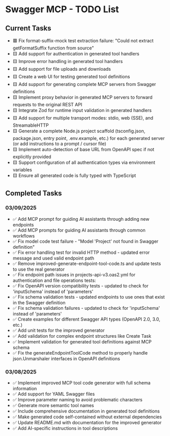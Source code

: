 # Swagger MCP - TODO List

## Current Tasks

- 🟥 Fix format-suffix-mock test extraction failure: "Could not extract getFormatSuffix function from source"
- 🟨 Add support for authentication in generated tool handlers
- 🟨 Improve error handling in generated tool handlers
- 🟨 Add support for file uploads and downloads
- 🟨 Create a web UI for testing generated tool definitions
- 🟨 Add support for generating complete MCP servers from Swagger definitions
- 🟨 Implement proxy behavior in generated MCP servers to forward requests to the original REST API
- 🟨 Integrate Zod for runtime input validation in generated handlers
- 🟨 Add support for multiple transport modes: stdio, web (SSE), and StreamableHTTP
- 🟨 Generate a complete Node.js project scaffold (tsconfig.json, package.json, entry point, .env.example, etc.) for each generated server (or add instructions to a prompt / cursor file)
- 🟨 Implement auto-detection of base URL from OpenAPI spec if not explicitly provided
- 🟨 Support configuration of all authentication types via environment variables
- 🟨 Ensure all generated code is fully typed with TypeScript

## Completed Tasks

### 03/09/2025

- ✅ Add MCP prompt for guiding AI assistants through adding new endpoints
- ✅ Add MCP prompts for guiding AI assistants through common workflows
- ✅ Fix model code test failure - "Model 'Project' not found in Swagger definition"
- ✅ Fix error handling test for invalid HTTP method - updated error message and used valid endpoint path
- ✅ Remove improved-generate-endpoint-tool-code.ts and update tests to use the real generator
- ✅ Fix endpoint path issues in projects-api-v3.oas2.yml for authentication and file operations tests:
- ✅ Fix OpenAPI version compatibility tests - updated to check for 'inputSchema' instead of 'parameters'
- ✅ Fix schema validation tests - updated endpoints to use ones that exist in the Swagger definition
- ✅ Fix schema validation failures - updated to check for 'inputSchema' instead of 'parameters'
- ✅ Create examples for different Swagger API types (OpenAPI 2.0, 3.0, etc.)
- ✅ Add unit tests for the improved generator
- ✅ Add validation for complex endpoint structures like Create Task
- ✅ Implement validation for generated tool definitions against MCP schema
- ✅ Fix the generateEndpointToolCode method to properly handle json.Unmarshaler interfaces in OpenAPI definitions

### 03/08/2025

- ✅ Implement improved MCP tool code generator with full schema information
- ✅ Add support for YAML Swagger files
- ✅ Improve parameter naming to avoid problematic characters
- ✅ Generate more semantic tool names
- ✅ Include comprehensive documentation in generated tool definitions
- ✅ Make generated code self-contained without external dependencies
- ✅ Update README.md with documentation for the improved generator
- ✅ Add AI-specific instructions in tool descriptions
